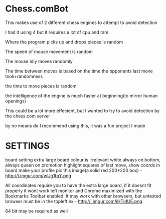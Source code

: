 Chess.comBot
============

This makes use of 2 different chess engines to attempt to avoid detection

I had it using 4 but it requires a lot of cpu and ram

Where the program picks up and drops pieces is random

The speed of mouse movement is random

The mouse idly moves randomly

The time between moves is based on the time the opponents last move took+randomness

the time to move pieces is random

the intelligence of the engine is much faster at beginning(to mirror human openings)

This could be a lot more effecient, but I wanted to try to avoid detection by the chess.com server

by no means do I recommend using this, it was a fun project I made

SETTINGS
============

board setting extra large
board colour is irrelevant
white always on bottom, always queen on promotion
highlight squares of last move, show coords in board
make your profile pic this image(a solid red 200*200 box) - http://i.imgur.com/wUg1tqY.png

All coordinates require you to have the extra large board, if it doesnt fit properly it wont work
left monitor and Chrome maximized with the Bookmarks Toolbar enabled.
It may work with other browsers, but untested
browser must be in the topleft
ex - http://i.imgur.com/iHTidUE.png

64 bit may be required as well
